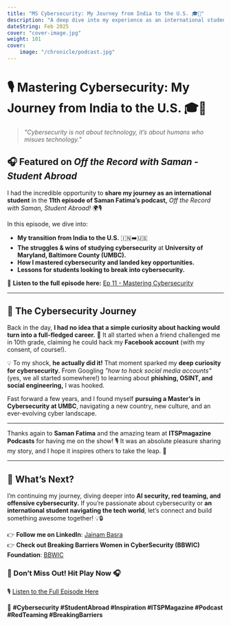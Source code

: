 ```yaml
---
title: "MS Cybersecurity: My Journey from India to the U.S. 🎓🔐"
description: "A deep dive into my experience as an international student studying cybersecurity at UMBC, featured in Saman Fatima's podcast 'Off the Record with Saman - Student Abroad'."
dateString: Feb 2025
cover: "cover-image.jpg"
weight: 101
cover:
    image: "/chronicle/podcast.jpg"
---
```


# 🎙️ Mastering Cybersecurity: My Journey from India to the U.S. 🎓🔐  

> *"Cybersecurity is not about technology, it’s about humans who misues technology."*  

## 🎧 Featured on *Off the Record with Saman - Student Abroad*  

I had the incredible opportunity to **share my journey as an international student** in the **11th episode of Saman Fatima’s podcast,** *Off the Record with Saman, Student Abroad!* 🌍🎙️  

In this episode, we dive into:  
- **My transition from India to the U.S.** 🇮🇳➡️🇺🇸  
- **The struggles & wins of studying cybersecurity** at **University of Maryland, Baltimore County (UMBC).**  
- **How I mastered cybersecurity and landed key opportunities.**  
- **Lessons for students looking to break into cybersecurity.**  

🔗 **Listen to the full episode here:** [Ep 11 - Mastering Cybersecurity](https://www.youtube.com/watch?v=GgFMyGumx0w&t=139s)  

---

## 🚀 The Cybersecurity Journey  

Back in the day, **I had no idea that a simple curiosity about hacking would turn into a full-fledged career.** 🤯 It all started when a friend challenged me in 10th grade, claiming he could hack my **Facebook account** (with my consent, of course!).  

💡 To my shock, **he actually did it!** That moment sparked my **deep curiosity for cybersecurity.** From Googling *"how to hack social media accounts"* (yes, we all started somewhere!) to learning about **phishing, OSINT, and social engineering,** I was hooked.  

Fast forward a few years, and I found myself **pursuing a Master’s in Cybersecurity at UMBC**, navigating a new country, new culture, and an ever-evolving cyber landscape.  

---

Thanks again to **Saman Fatima** and the amazing team at **ITSPmagazine Podcasts** for having me on the show! 🎙️ It was an absolute pleasure sharing my story, and I hope it inspires others to take the leap. 🚀  

---

## 🎯 What’s Next?  

I’m continuing my journey, diving deeper into **AI security, red teaming, and offensive cybersecurity.** If you’re passionate about cybersecurity or **an international student navigating the tech world**, let’s connect and build something awesome together! 💡🔒  

👉 **Follow me on LinkedIn**: [Jainam Basra](https://www.linkedin.com/in/jainam-basra/)  
👉 **Check out Breaking Barriers Women in CyberSecurity (BBWIC) Foundation**: [BBWIC](https://www.bbwic.com)  

### 📢 Don’t Miss Out! Hit Play Now 🎧  
🎙️ [Listen to the Full Episode Here](https://www.youtube.com/watch?v=GgFMyGumx0w&t=139s)  

🚀 **#Cybersecurity #StudentAbroad #Inspiration #ITSPMagazine #Podcast #RedTeaming #BreakingBarriers**
